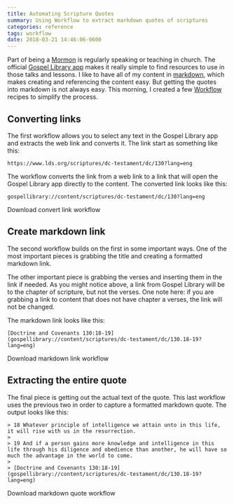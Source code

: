 ```yaml
---
title: Automating Scripture Quotes
summary: Using Workflow to extract markdown quotes of scriptures
categories: reference
tags: workflow
date: 2018-03-21 14:46:06-0600
---
```


Part of being a [Mormon](mormon.org) is regularly speaking or teaching in church. The official [Gospel Library app](https://www.lds.org/pages/mobileapps/gospellibrary?lang=eng) makes it really simple to find resources to use in those talks and lessons. I like to have all of my content in [markdown](https://en.wikipedia.org/wiki/Markdown), which makes creating and referencing the content easy. But getting the quotes into markdown is not always easy. This morning, I created a few [Workflow](https://workflow.is) recipes to simplify the process.

## Converting links

The first workflow allows you to select any text in the Gospel Library app and extracts the web link and converts it. The link start as something like this:

```
https://www.lds.org/scriptures/dc-testament/dc/130?lang=eng
```

The workflow converts the link from a web link to a link that will open the Gospel Library app directly to the content. The converted link looks like this:

```
gospellibrary://content/scriptures/dc-testament/dc/130?lang=eng
```

<a class="button button-blue"><span class="fa fa-cogs" href="/resources/convert-link-for-gospel-library.wflow"/><span>Download convert link workflow</span></a>


## Create markdown link

The second workflow builds on the first in some important ways. One of the most important pieces is grabbing the title and creating a formatted markdown link.

The other important piece is grabbing the verses and inserting them in the link if needed. As you might notice above, a link from Gospel Library will be to the chapter of scripture, but not the verses. One note here: if you are grabbing a link to content that does not have chapter a verses, the link will not be changed.

The markdown link looks like this:

```
[Doctrine and Covenants 130:18-19](gospellibrary://content/scriptures/dc-testament/dc/130.18-19?lang=eng)
```

<a class="button button-blue"><span class="fa fa-link" href="/resources/markdown-link-from-gospel-library.wflow"/><span>Download markdown link workflow</span></a>

## Extracting the entire quote

The final piece is getting out the actual text of the quote. This last workflow uses the previous two in order to capture a formatted markdown quote. The output looks like this:

```
> 18 Whatever principle of intelligence we attain unto in this life, it will rise with us in the resurrection.
> 
> 19 And if a person gains more knowledge and intelligence in this life through his diligence and obedience than another, he will have so much the advantage in the world to come.
> 
> [Doctrine and Covenants 130:18-19](gospellibrary://content/scriptures/dc-testament/dc/130.18-19?lang=eng)
```

<a class="button button-blue"><span class="fa fa-quote-right" href="/resources/markdown-quote-from-gospel-library.wflow"/><span>Download markdown quote workflow</span></a>